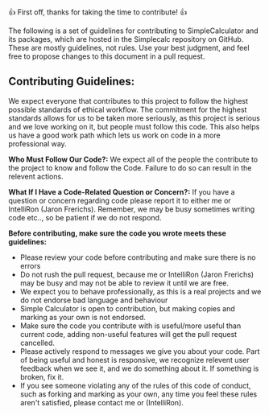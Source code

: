 :thumbsup: First off, thanks for taking the time to contribute! :thumbsup: 

The following is a set of guidelines for contributing to SimpleCalculator and its packages, which are hosted in the Simplecalc repository on GitHub. These are mostly guidelines, not rules. Use your best judgment, and feel free to propose changes to this document in a pull request.

## Contributing Guidelines:
We expect everyone that contributes to this project to follow the highest possible standards of ethical workflow. The commitment for the highest standards allows for us to be taken more seriously, as this project is serious and we love working on it, but people must follow this code. This also helps us have a good work path which lets us work on code in a more professional way.

**Who Must Follow Our Code?:**
We expect all of the people the contribute to the project to know and follow the Code. Failure to do so can result in
the relevent actions.

**What If I Have a Code-Related Question or Concern?:**
If you have a question or concern regarding code please report it to either me or IntelliRon (Jaron Frerichs).
Remember, we may be busy sometimes writing code etc.., so be patient if we do not respond.

**Before contributing, make sure the code you wrote meets these guidelines:**
- Please review your code before contributing and make sure there is no errors
- Do not rush the pull request, because me or IntelliRon (Jaron Frerichs) may be busy and may not be able to review it until we are free.
- We expect you to behave professionally, as this is a real projects and we do not endorse bad language and behaviour
- Simple Calculator is open to contribution, but making copies and marking as your own is not endorsed.
- Make sure the code you contribute with is useful/more useful than current code, adding non-useful features will get the pull request cancelled.
- Please actively respond to messages we give you about your code. Part of being useful and honest is responsive, we recognize relevent user feedback when we see it, and we do something about it. If something is broken, fix it.
- If you see someone violating any of the rules of this code of conduct, such as forking and marking as your own, any time you feel these rules aren't satisfied, please contact me or (IntelliRon).
